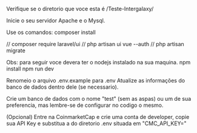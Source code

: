 
Verifique se o diretorio que voce esta é /Teste-Intergalaxy/

Inicie o seu servidor Apache e o Mysql.

Use os comandos:
    composer install


//    composer require laravel/ui
//    php artisan ui vue --auth
//    php artisan migrate

Obs: para seguir voce devera ter o nodejs instalado na sua maquina.
    npm install
    npm run dev

Renomeio o arquivo .env.example para .env
Atualize as informações do banco de dados dentro dele (se necessario).

Crie um banco de dados com o nome "test" (sem as aspas) ou um de sua preferencia, mas lembre-se de configurar no codigo o mesmo.

(Opcional) Entre na CoinmarketCap e crie uma conta de developer, copie sua API Key e substitua a do diretorio .env situada em "CMC_API_KEY="